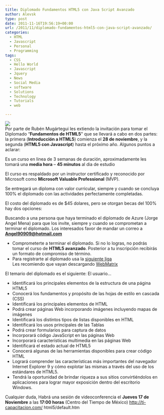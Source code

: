 ```yaml
---
title: Diplomado Fundamentos HTML5 con Java Script Avanzado
author: Alevsk
type: post
date: 2011-11-16T19:56:19+00:00
url: /2011/11/diplomado-fundamentos-html5-con-java-script-avanzado/
categories:
  - HTML
  - Javascript
  - Personal
  - Programming
tags:
  - CSS
  - Hello World
  - Javascript
  - Jquery
  - News
  - Social Media
  - software
  - Solutions
  - Technology
  - Tutorials
  - web

---
```

[![](/images/HTML5.png)](http://www.alevsk.com/2011/11/diplomado-fundamentos-html5-con-java-script-avanzado/html5/)  
Por parte de Rubén Mugártegui les extiendo la invitación para tomar el Diplomado “**Fundamentos de HTML5**" que se llevará a cabo en dos partes: la primera (**Introducción a HTML5**) comienza el **28 de noviembre**, y la segunda (**HTML5 con Javascript**) hasta el próximo año. Algunos puntos a aclarar:

Es un curso en linea de 3 semanas de duración, aproximadamente les tomará una **media hora** – **45 minutos** al dia de estudio

El curso es respaldado por un instructor certificado y reconocido por Microsoft como **Microsoft Valuable Professional** (MVP).

Se entregará un diploma con valor curricular, siempre y cuando se concluya 100% el diplomado con las actividades perfectamente completadas.

El costo del diplomado es de $45 dolares, pero se otorgan becas del 100% hay dos opciones:

Buscando a una persona que haya terminado el diplomado de Azure (Jorge Angel Mena) para que los invite, siempre y cuando se comprometan a terminar el diplomado. Los interesados favor de mandar un correo a **Angel90909@hotmail.com**

  * Comprometerte a terminar el diplomado. Si no lo logras, no podrás tomar el curso de **HTML5 avanzado**. Posterior a tu inscripción recibirás un formato de compromiso de término.
  * Para registrarte al diplomado usa la [siguiente liga][1]  
    Les recomiendo que vayan descargando [WebMatrix][2]

El temario del diplomado es el siguiente: El usuario…

  * Identificará los principales elementos de la estructura de una página HTML5
  * Conocerá los fundamentos y propósito de las hojas de estilo en cascada (CSS)
  * Identificará los principales elementos de HTML
  * Podrá crear páginas Web incorporando imágenes incluyendo mapas de imágenes
  * Identificará los distintos tipos de listas disponibles en HTML
  * Identificará los usos principales de las Tablas
  * Podrá crear formularios para captura de datos
  * Incorporará código JavaScript en las páginas Web
  * Incorporará características multimedia en las páginas Web
  * Identificará el estado actual de HTML5
  * Conocerá algunas de las herramientas disponibles para crear código HTML
  * Logrará comprender las características más importantes del navegador Internet Explorer 9 y cómo explotar las mismas a través del uso de los estándares de HTML5.
  * Tendrá la oportunidad de brindar riqueza a sus sitios convirtiéndolos en aplicaciones para lograr mayor exposición dentro del escritorio Windows.

Cualquier duda, Habrá una sesión de videoconferencia el **Jueves 17 de Noviembre** a las **17:00 horas** (Centro del Tiempo de México) http://ti-capacitacion.com/ html5/default.htm

 [1]: http://ti-capacitacion.com/registro/
 [2]: http://www.microsoft.com/web/webmatrix/